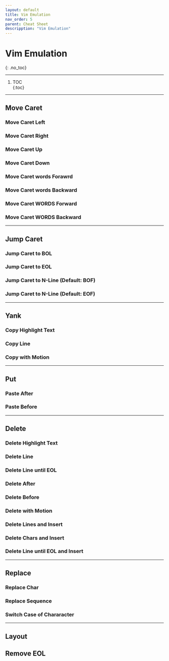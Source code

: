 ```yaml
---
layout: default
title: Vim Emulation
nav_order: 5
parent: Cheat Sheet
descripption: "Vim Emulation"
---
```


# Vim Emulation  
{: .no_toc}

<hr>

1. TOC  
{:toc}  

<hr>  

## Move Caret  

### Move Caret Left  

### Move Caret Right  

### Move Caret Up  

### Move Caret Down  

### Move Caret words Forawrd  

### Move Caret words Backward

### Move Caret WORDS Forward  

### Move Caret WORDS Backward  




<hr>  

## Jump Caret  

### Jump Caret to BOL  

### Jump Caret to EOL  

### Jump Caret to N-Line (Default: BOF)  

### Jump Caret to N-Line (Default: EOF)  

<hr>  

## Yank  

### Copy Highlight Text  

### Copy Line  

### Copy with Motion  

<hr>

## Put  
### Paste After 

### Paste Before  

<hr> 

## Delete  
### Delete Highlight Text 

### Delete Line  

### Delete Line until EOL  

### Delete After  

### Delete Before  

### Delete with Motion  

### Delete Lines and Insert  

### Delete Chars and Insert  

### Delete Line until EOL and Insert  

<hr>  


## Replace  

### Replace Char  

### Replace Sequence

### Switch Case of Chararacter  


<hr>  


## Layout  
## Remove EOL  
